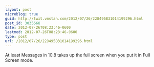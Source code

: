 ```yaml
---
layout: post
microblog: true
guid: http://twit.vmstan.com/2012/07/26/228495831014199296.html
post_id: 3035668
date: 2012-07-26T08:23:46-0600
lastmod: 2012-07-26T08:23:46-0600
type: post
url: /2012/07/26/228495831014199296.html
---
```

At least Messages in 10.8 takes up the full screen when you put it in Full Screen mode.
